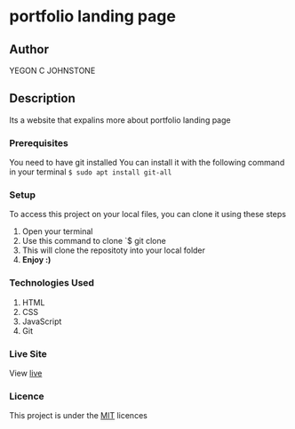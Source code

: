# portfolio landing page
## Author
YEGON C JOHNSTONE
## Description
Its a website that expalins more about portfolio landing page 
### Prerequisites
You need to have git installed
You can install it with the following command in your terminal
`$ sudo apt install git-all`
### Setup
To access this project on your local files, you can clone it using these steps
1. Open your terminal
1. Use this command to clone `$ git clone 
1. This will clone the repositoty into your local folder
1. __Enjoy :)__
### Technologies Used
1. HTML
1. CSS
1. JavaScript
1. Git
### Live Site
View [live](https://jwy951.github.io/Portfolio-Landing-Page/)
### Licence
This project is under the  [MIT](LICENSE) licences